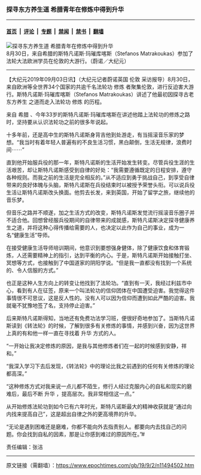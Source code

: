 ### 探寻东方养生道 希腊青年在修炼中得到升华

---

#### [首页](../../../..?n11494502) &nbsp;|&nbsp; [评论](../../../../../epoch-comment?n11494502) &nbsp;|&nbsp; [专题](../../../../../epoch-special?n11494502) &nbsp;|&nbsp; [禁闻](../../../../../epoch-news?n11494502) &nbsp;|&nbsp; [禁书](../../../../../books?n11494502) &nbsp;|&nbsp; [翻墙](https://github.com/gfw-breaker/nogfw/blob/master/README.md?n11494502)


<div><img alt="探寻东方养生道 希腊青年在修炼中得到升华" class="attachment-djy_600_400 size-djy_600_400 wp-post-image" src="https://i.epochtimes.com/assets/uploads/2019/09/15c0afd349b18a7e_ttl7days9Z_Screen_Shot_2019-09-02_at_18.38.58-600x400.png"/>
<div class="caption">
 8月30日，来自希腊的斯特凡诺斯·玛璀库喀斯（Stefanos Matrakoukas）参加了法轮大法欧洲学员在伦敦的大游行。（蔚诺／大纪元）
</div></div><hr/><div class="post_content" id="artbody" itemprop="articleBody">
 <!-- article content begin -->
 <p>
  【大纪元2019年09月03日讯】（大纪元记者蔚诺英国
  <ok href="https://www.epochtimes.com/gb/tag/%E4%BC%A6%E6%95%A6.html">
   伦敦
  </ok>
  采访报导）8月30日，来自欧洲等全世界34个国家的共逾千名法轮功
  <ok href="https://www.epochtimes.com/gb/tag/%E4%BF%AE%E7%82%BC.html">
   修炼
  </ok>
  者聚集伦敦，进行反迫害大游行。斯特凡诺斯·玛璀库喀斯（Stefanos Matrakoukas）讲述了他最初因探寻古老
  <ok href="https://www.epochtimes.com/gb/tag/%E4%B8%9C%E6%96%B9%E5%85%BB%E7%94%9F.html">
   东方养生
  </ok>
  之道而走入法轮功
  <ok href="https://www.epochtimes.com/gb/tag/%E4%BF%AE%E7%82%BC.html">
   修炼
  </ok>
  的历程。
 </p>
 <p>
  来自
  <ok href="https://www.epochtimes.com/gb/tag/%E5%B8%8C%E8%85%8A.html">
   希腊
  </ok>
  、今年33岁的斯特凡诺斯·玛璀库喀斯在讲述他踏上法轮功的修炼之路时，坚持要从认识法轮功之前的很多年说起。
 </p>
 <p>
  十多年前，还是高中生的斯特凡诺斯身背吉他到处游走，有当摇滚音乐家的梦想。“我当时有着年轻人普遍有的不良生活习惯，黑白颠倒，生活无规律，浪费时间⋯⋯”
 </p>
 <p>
  直到他开始服兵役的那一年，斯特凡诺斯的生活开始发生转变。尽管兵役生涯的生活艰苦，却让斯特凡诺斯感受到自律的好处：“我需要遵循既定的日程安排，遵守各种规则。而我之前的生活是完全相反的。”从不适应到勇于挑战自己，到享受自律带来的良好体魄与头脑，斯特凡诺斯在兵役结束时以被授予荣誉头衔。可以说兵役生活让斯特凡诺斯改头换面。他剪去长发，来到英国，开始了留学之旅，继续他的音乐梦。
 </p>
 <p>
  但音乐之路并不顺遂，加之生活方式的改变，斯特凡诺斯发觉流行摇滚音乐圈子并不适合他。回想曾经服兵役期间的自律带来的成就感，斯特凡诺斯决定探寻健康养生之道，并将这种心得传播给需要的人，也决定以此作为自己的事业，成为一名“健康生活”导师。
 </p>
 <p>
  在接受健康生活导师培训期间，他意识到要想强身健体，除了健康饮食和体育锻炼，人还需要精神上的指引，达到平衡的内心。于是，斯特凡诺斯开始接触打坐、冥想等方式，也接触到了中国道家的阴阳学说。“但是我一直都没有找到一个系统的、令人信服的方式。”
 </p>
 <p>
  也正是这种人生方向上的转变让他找到了法轮功。“直到有一天，我经过利兹市中心，看到有人在征签，原来一个叫法轮功的信仰团体在中国遭受迫害。我觉得这件事情很不可思议，这是反人性的。没有人可以因为信仰而遭到如此严酷的迫害。我就毫不犹豫地签了名，支持停止迫害。”
 </p>
 <p>
  后来斯特凡诺斯得知，当地还有免费功法学习班，便很好奇地参加了。当斯特凡诺斯读到《转法轮》的时候，了解到很多有关修炼的事情，并感到兴奋，因为这世界上真的有和他一样一直在寻找着
  <ok href="https://www.epochtimes.com/gb/tag/%E5%8D%87%E5%8D%8E.html">
   升华
  </ok>
  方式的人。
 </p>
 <p>
  “一开始让我决定修炼的原因，是我与其他修炼者们在一起的时候感到安静，祥和。”
 </p>
 <p>
  “我深入学习下去后发现，《转法轮》中的理论比我之前遇到的任何有关修炼的理论都高深。”
 </p>
 <p>
  “这种修炼方式对我来说一点儿都不陌生，修行人经过克服内心的自私和现实的磨难后，最后不断
  <ok href="https://www.epochtimes.com/gb/tag/%E5%8D%87%E5%8D%8E.html">
   升华
  </ok>
  ，提高层次。我非常相信这一点。”
 </p>
 <p>
  从开始修炼法轮功到如今已有六年时光，斯特凡诺斯最大的精神收获就是“通过向内找来提高自己”，这是超出自律之外的更高境界的升华。
 </p>
 <p>
  “无论是遇到困难还是磨难，你都不能向外去指责别人。都要向内去找自己的问题。你会找到自私的因素，那是让你感到难过的原因所在。”#
 </p>
 <p>
  责任编辑：张洁
 </p>
 <!-- article content end -->
 <div id="below_article_ad">
 </div>
</div>


---

原文链接（需翻墙）：https://www.epochtimes.com/gb/19/9/2/n11494502.htm
